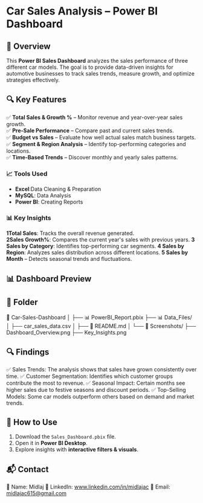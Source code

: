 #  Car Sales Analysis – Power BI Dashboard
## 📌 Overview
This **Power BI Sales Dashboard** analyzes the sales performance of three different car models. The goal is to provide data-driven insights for automotive businesses to track sales trends, measure growth, and optimize strategies effectively.
## 🔍 Key Features
✅ **Total Sales & Growth %** – Monitor revenue and year-over-year sales growth.  
✅ **Pre-Sale Performance** – Compare past and current sales trends.  
✅ **Budget vs Sales** – Evaluate how well actual sales match business targets.  
✅ **Segment & Region Analysis** – Identify top-performing categories and locations.  
✅ **Time-Based Trends** – Discover monthly and yearly sales patterns.  

### 📈 **Tools Used**  

- **Excel**:Data Cleaning & Preparation 
- **MySQL**: Data Analysis  
- **Power BI**: Creating Reports


### 📊 **Key Insights**
**1Total Sales**: Tracks the overall revenue generated.                                                         
**2Sales Growth%**: Compares the current year's sales with previous years.
**3 Sales by Category**: Identifies top-performing car segments.
**4 Sales by Region**: Analyzes sales distribution across different locations.
**5 Sales by Month** – Detects seasonal trends and fluctuations.


## 📊 Dashboard Preview



## 📂 Folder 

📁 Car-Sales-Dashboard
│
├── 📊 PowerBI_Report.pbix
├── 📊 Data_Files/
│   ├── car_sales_data.csv
│
├── 📄 README.md
│
└── 📸 Screenshots/
    ├── Dashboard_Overview.png
    ├── Key_Insights.png
 
## 🔍 Findings
✅ Sales Trends: The analysis shows that sales have grown consistently over time.
✅ Customer Segmentation: Identifies which customer groups contribute the most to revenue.
✅ Seasonal Impact: Certain months see higher sales due to festive seasons and discount periods.
✅ Top-Selling Models: Some car models outperform others based on demand and market trends.


## 🚀 How to Use
1. Download the `Sales_Dashboard.pbix` file.  
2. Open it in **Power BI Desktop**. 
4. Explore insights with **interactive filters & visuals**.


## 📬 **Contact**
👤 Name: Midlaj
🔗 LinkedIn: www.linkedin.com/in/midlajac
📧 Email: midlajac615@gmail.com



